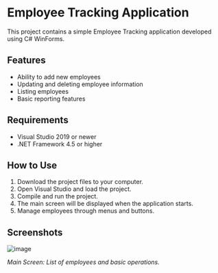 # Employee Tracking Application

This project contains a simple Employee Tracking application developed using C# WinForms.

## Features
- Ability to add new employees
- Updating and deleting employee information
- Listing employees
- Basic reporting features

## Requirements
- Visual Studio 2019 or newer
- .NET Framework 4.5 or higher

## How to Use

1. Download the project files to your computer.
2. Open Visual Studio and load the project.
3. Compile and run the project.
4. The main screen will be displayed when the application starts.
5. Manage employees through menus and buttons.

## Screenshots

![image](https://github.com/maliyslz/EmployeeTrackinApplication/assets/74790598/6d6c3156-53a2-4284-925f-4649fabbbfba)

*Main Screen: List of employees and basic operations.*


